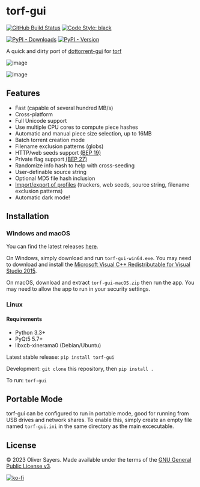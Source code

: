# torf-gui

[![GitHub Build Status](https://img.shields.io/github/actions/workflow/status/SavageCore/torf-gui/build.yml?style=flat-square&logo=pytest)](https://github.com/SavageCore/torf-gui/actions/workflows/build.yml)
[![Code Style: black](https://img.shields.io/badge/code%20style-black-black)](https://pypi.org/project/black/)

[![PyPI - Downloads](https://img.shields.io/pypi/dm/torf-gui?style=flat-square&logo=pypi)](https://pypi.org/project/torf-gui/)
[![PyPI - Version](https://img.shields.io/pypi/v/torf-gui?style=flat-square)](https://pypi.org/project/torf-gui/)

A quick and dirty port of
[dottorrent-gui](https://github.com/kz26/dottorrent-gui) for
[torf](https://github.com/rndusr/torf)

![image](img/screenshot_light.png)

![image](img/screenshot_dark.png)

## Features

- Fast (capable of several hundred MB/s)
- Cross-platform
- Full Unicode support
- Use multiple CPU cores to compute piece hashes
- Automatic and manual piece size selection, up to 16MB
- Batch torrent creation mode
- Filename exclusion patterns (globs)
- HTTP/web seeds support [(BEP
    19)](http://www.bittorrent.org/beps/bep_0019.html)
- Private flag support [(BEP
    27)](http://www.bittorrent.org/beps/bep_0027.html)
- Randomize info hash to help with cross-seeding
- User-definable source string
- Optional MD5 file hash inclusion
- [Import/export of
    profiles](https://github.com/SavageCore/torf-gui/wiki/Profiles)
    (trackers, web seeds, source string, filename exclusion patterns)
- Automatic dark mode!

## Installation

### Windows and macOS

You can find the latest releases [here](https://github.com/SavageCore/torf-gui/releases).

On Windows, simply download and run `torf-gui-win64.exe`. You may need
to download and install the [Microsoft Visual C++ Redistributable for
Visual Studio
2015](https://www.microsoft.com/en-us/download/details.aspx?id=48145).

On macOS, download and extract `torf-gui-macOS.zip` then run the app.
You may need to allow the app to run in your security settings.

### Linux

#### Requirements

- Python 3.3+
- PyQt5 5.7+
- libxcb-xinerama0 (Debian/Ubuntu)

Latest stable release: `pip install torf-gui`

Development: `git clone` this repository, then `pip install .`

To run: `torf-gui`

## Portable Mode

torf-gui can be configured to run in portable mode, good for running
from USB drives and network shares. To enable this, simply create an
empty file named `torf-gui.ini` in the same directory as the main
excecutable.

## License

© 2023 Oliver Sayers. Made available under the terms of the [GNU General
Public License v3](http://choosealicense.com/licenses/gpl-3.0/).

[![ko-fi](https://ko-fi.com/img/githubbutton_sm.svg)](https://ko-fi.com/E1E6P7VIQ)
